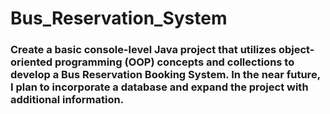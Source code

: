 # Bus_Reservation_System
### Create a basic console-level Java project that utilizes object-oriented programming (OOP) concepts and collections to develop a Bus Reservation Booking System. In the near future, I plan to incorporate a database and expand the project with additional information.
